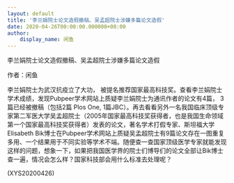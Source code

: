 ```yaml
---
layout: default
title: '李兰娟院士论文造假撤稿、吴孟超院士涉嫌多篇论文造假'
date: 2020-04-26T00:00:00.000000+08:00
author:
    display_name: 闲鱼
---
```


李兰娟院士论文造假撤稿、吴孟超院士涉嫌多篇论文造假

作者：闲鱼

李兰娟院士为武汉抗疫立了大功， 被提名推荐国家最高科技奖。查看李兰娟院士学术成绩，发现Pubpeer学术网站上质疑李兰娟院士为通讯作者的论文有4篇， 3篇已经被撤稿（包括2篇 Plos One, 1篇JBC）。再去看看另外一名我国临床顶级专家第二军医大学吴孟超院士（2005年国家最高科技奖获得者，也是我国生命领域第一个国家最高科技奖获得者）发表的论文，著名学术打假专家、斯坦福大学Elisabeth Bik博士在Pubpeer学术网站上质疑吴孟超院士有9篇论文存在一图重复多用、一个结果用于不同实验等学术不端。随便查一查国家顶级医学专家就能发现这样的问题，想象一下，如果把我国医学界的院士们博导们的论文全部让Bik博士查一遍，情况会怎么样？国家科技部会用什么标准去处理呢？

(XYS20200426)

